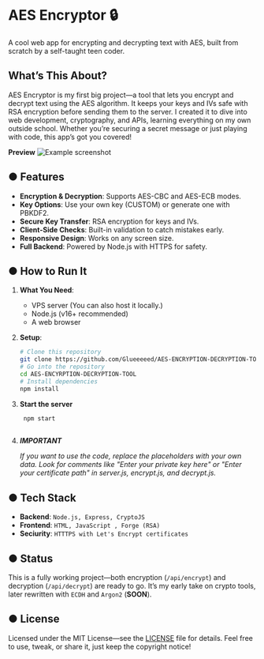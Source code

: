 # AES Encryptor 🔒

A cool web app for encrypting and decrypting text with AES, built from scratch by a self-taught teen coder.

## What’s This About?
AES Encryptor is my first big project—a tool that lets you encrypt and decrypt text using the AES algorithm. It keeps your keys and IVs safe with RSA encryption before sending them to the server. I created it to dive into web development, cryptography, and APIs, learning everything on my own outside school. Whether you’re securing a secret message or just playing with code, this app’s got you covered!

**Preview**
![Example screenshot](https://glueeeed.pl/encryptor.png)

## ● Features
- **Encryption & Decryption**: Supports AES-CBC and AES-ECB modes.
- **Key Options**: Use your own key (CUSTOM) or generate one with PBKDF2.
- **Secure Key Transfer**: RSA encryption for keys and IVs.
- **Client-Side Checks**: Built-in validation to catch mistakes early.
- **Responsive Design**: Works on any screen size.
- **Full Backend**: Powered by Node.js with HTTPS for safety.

## ● How to Run It
1. **What You Need**:
   - VPS server (You can also host it locally.)
   - Node.js (v16+ recommended)
   - A web browser
3. **Setup**:
   ```bash
   # Clone this repository
   git clone https://github.com/Glueeeeed/AES-ENCRYPTION-DECRYPTION-TOOL.git
   # Go into the repository
   cd AES-ENCYRPTION-DECRYPTION-TOOL
   # Install dependencies
   npm install

4. **Start the server**
   ```bash
    npm start
 
5. ***IMPORTANT***

    *If you want to use the code, replace the placeholders with your own data. Look for comments like "Enter your private key here" or "Enter your certificate path" in server.js, encrypt.js, and decrypt.js.*

## ● Tech Stack
- **Backend**: `Node.js, Express, CryptoJS`
- **Frontend**: `HTML, JavaScript , Forge (RSA)`
- **Seciurity**: `HTTTPS with Let's Encrypt certificates`

## ● Status
This is a fully working project—both encryption (`/api/encrypt`) and decryption (`/api/decrypt`) are ready to go. It’s my early take on crypto tools, later rewritten with `ECDH` and `Argon2` (**SOON**).

## ● License
Licensed under the MIT License—see the [LICENSE](LICENSE) file for details. Feel free to use, tweak, or share it, just keep the copyright notice!







